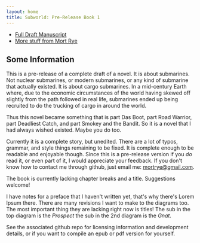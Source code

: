 ```yaml
---
layout: home
title: Subworld: Pre-Release Book 1
---
```



* [Full Draft Manuscript](full-draft-manuscripts/manuscript_draft-subworld_book1.md)
* [More stuff from Mort Rye](https://mortrye.github.io/)

## Some Information
This is a pre-release of a complete draft of a novel. It is about
submarines. Not nuclear submarines, or modern submarines, or any kind
of submarine that actually existed. It is about cargo submarines.
In a mid-century Earth where, due to the economic circumstances of the
world having skewed off slightly from the path followed in real life,
submarines ended up being recruited to do the trucking of cargo in
around the world.

Thus this novel became something that is part Das Boot, part Road
Warrior, part Deadliest Catch, and part Smokey and the Bandit. So it
is a novel that I had always wished existed. Maybe you do too.

Currently it is a complete story, but unedited. There are a lot of
typos, grammar, and style things remaining to be fixed. It is complete
enough to be readable and enjoyable though. Since this is a pre-release
version if you _do_ read it, or even part of it, I would appreciate your
feedback. If you don't know how to contact me through github, just email
me: mortrye@gmail.com.

The book is currently lacking chapter breaks and a title. 
Suggestions welcome!

I have notes for a preface that I haven't written yet, that's why
there's Lorem Ipsum there. There are many revisions I want to make to
the diagrams too. The most important thing they are lacking right now is
titles! The sub in the top diagram is the _Prospect_ the sub in the 2nd
diagram is the _Gnat_.

See the associated github repo for licensing information and development
details, or if you want to compile an epub or pdf version for yourself.



